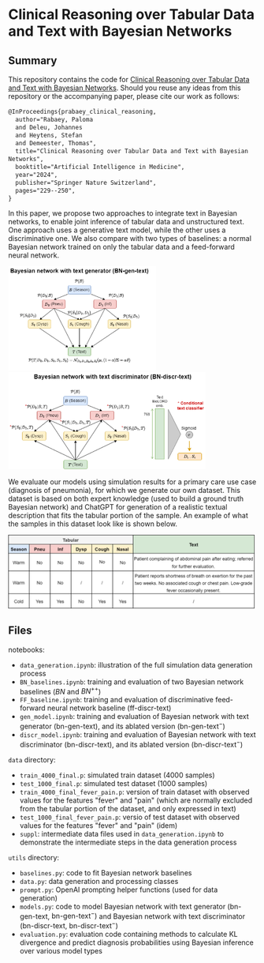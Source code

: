 # Clinical Reasoning over Tabular Data and Text with Bayesian Networks

## Summary

This repository contains the code for [Clinical Reasoning over Tabular Data and Text with Bayesian Networks](https://arxiv.org/abs/2403.09481). Should you reuse any ideas from this repository or the accompanying paper, please cite our work as follows: 

```
@InProceedings{prabaey_clinical_reasoning,
  author="Rabaey, Paloma
  and Deleu, Johannes
  and Heytens, Stefan
  and Demeester, Thomas",
  title="Clinical Reasoning over Tabular Data and Text with Bayesian Networks",
  booktitle="Artificial Intelligence in Medicine",
  year="2024",
  publisher="Springer Nature Switzerland",
  pages="229--250",
}
```

In this paper, we propose two approaches to integrate text in Bayesian networks, to enable joint inference of tabular data and unstructured text. One approach uses a generative text model, while the other uses a discriminative one. We also compare with two types of baselines: a normal Bayesian network trained on only the tabular data and a feed-forward neural network.

<p float="left">
  <img src="figures/models_gen.png" width="300" />
  <img src="figures/models_discr.png" width="400" />
</p>

We evaluate our models using simulation results for a primary care use case (diagnosis of pneumonia), for which we generate our own dataset. This dataset is based on both expert knowledge (used to build a ground truth Bayesian network) and ChatGPT for generation of a realistic textual description that fits the tabular portion of the sample. An example of what the samples in this dataset look like is shown below. 

<p float="center">
<img src="figures/dataset_example.png" width="500" />
</p>

## Files

notebooks: 
- `data_generation.ipynb`: illustration of the full simulation data generation process 
- `BN_baselines.ipynb`: training and evaluation of two Bayesian network baselines ($BN$ and $BN^{++}$)
- `FF_baseline.ipynb`: training and evaluation of discriminative feed-forward neural network baseline ($\text{ff-discr-text}$)
- `gen_model.ipynb`: training and evaluation of Bayesian network with text generator $(\text{bn-gen-text})$, and its ablated version $(\text{bn-gen-text}^{-})$
- `discr_model.ipynb`: training and evaluation of Bayesian network with text discriminator $(\text{bn-discr-text})$, and its ablated version $(\text{bn-discr-text}^{-})$

`data` directory: 
- `train_4000_final.p`: simulated train dataset (4000 samples)
- `test_1000_final.p`: simulated test dataset (1000 samples)
- `train_4000_final_fever_pain.p`: version of train dataset with observed values for the features "fever" and "pain" (which are normally excluded from the tabular portion of the dataset, and only expressed in text)
- `test_1000_final_fever_pain.p`: versio of test dataset with observed values for the features "fever" and "pain" (idem)
- `suppl`: intermediate data files used in `data_generation.ipynb` to demonstrate the intermediate steps in the data generation process

`utils` directory: 
- `baselines.py`: code to fit Bayesian network baselines
- `data.py`: data generation and processing classes
- `prompt.py`: OpenAI prompting helper functions (used for data generation)
- `models.py`: code to model Bayesian network with text generator $(\text{bn-gen-text}$, $\text{bn-gen-text}^{-})$ and Bayesian network with text discriminator $(\text{bn-discr-text}$, $\text{bn-discr-text}^{-})$
- `evaluation.py`: evaluation code containing methods to calculate KL divergence and predict diagnosis probabilities using Bayesian inference over various model types
